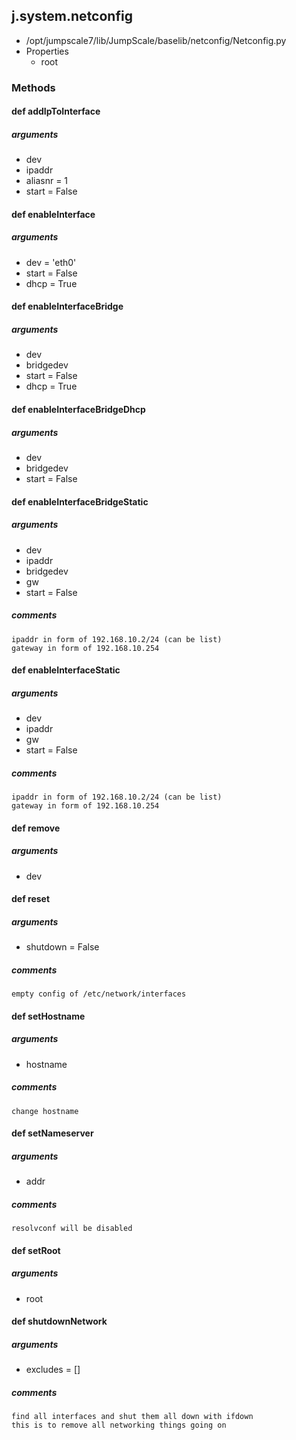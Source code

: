 ## j.system.netconfig

- /opt/jumpscale7/lib/JumpScale/baselib/netconfig/Netconfig.py
- Properties
    - root

### Methods

    

#### def addIpToInterface 
##### arguments

- dev
- ipaddr
- aliasnr = 1
- start = False
#### def enableInterface 
##### arguments

- dev = 'eth0'
- start = False
- dhcp = True
#### def enableInterfaceBridge 
##### arguments

- dev
- bridgedev
- start = False
- dhcp = True
#### def enableInterfaceBridgeDhcp 
##### arguments

- dev
- bridgedev
- start = False
#### def enableInterfaceBridgeStatic 
##### arguments

- dev
- ipaddr
- bridgedev
- gw
- start = False

##### comments

```
ipaddr in form of 192.168.10.2/24 (can be list)
gateway in form of 192.168.10.254

```

#### def enableInterfaceStatic 
##### arguments

- dev
- ipaddr
- gw
- start = False

##### comments

```
ipaddr in form of 192.168.10.2/24 (can be list)
gateway in form of 192.168.10.254

```

#### def remove 
##### arguments

- dev
#### def reset 
##### arguments

- shutdown = False

##### comments

```
empty config of /etc/network/interfaces

```

#### def setHostname 
##### arguments

- hostname

##### comments

```
change hostname

```

#### def setNameserver 
##### arguments

- addr

##### comments

```
resolvconf will be disabled

```

#### def setRoot 
##### arguments

- root
#### def shutdownNetwork 
##### arguments

- excludes = []

##### comments

```
find all interfaces and shut them all down with ifdown
this is to remove all networking things going on

```

